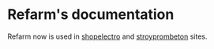 # Refarm's documentation

Refarm now is used in [shopelectro](https://github.com/fidals/shopelectro) and [stroyprombeton](https://github.com/fidals/stroyprombeton) sites.
